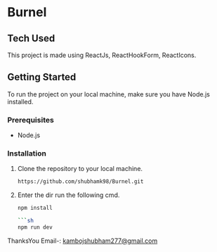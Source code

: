 # Burnel

## Tech Used
  This project is made using ReactJs, ReactHookForm, ReactIcons.

## Getting Started
To run the project on your local machine, make sure you have Node.js installed.

### Prerequisites
- Node.js

### Installation
1. Clone the repository to your local machine.
   ```sh
   https://github.com/shubhamk98/Burnel.git

2. Enter the dir run the following cmd.
   ```sh
   npm install
   
   ```sh
   npm run dev

ThanksYou 
Email-: kambojshubham277@gmail.com
